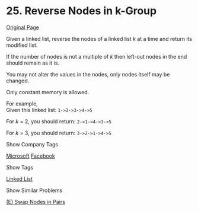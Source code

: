 # 25. Reverse Nodes in k-Group

[Original Page](https://leetcode.com/problems/reverse-nodes-in-k-group/)

Given a linked list, reverse the nodes of a linked list _k_ at a time and return its modified list.

If the number of nodes is not a multiple of _k_ then left-out nodes in the end should remain as it is.

You may not alter the values in the nodes, only nodes itself may be changed.

Only constant memory is allowed.

For example,  
Given this linked list: `1->2->3->4->5`

For _k_ = 2, you should return: `2->1->4->3->5`

For _k_ = 3, you should return: `3->2->1->4->5`

<div>

<div id="company_tags" class="btn btn-xs btn-warning">Show Company Tags</div>

<span class="hidebutton">[Microsoft](/company/microsoft/) [Facebook](/company/facebook/)</span></div>

<div>

<div id="tags" class="btn btn-xs btn-warning">Show Tags</div>

<span class="hidebutton">[Linked List](/tag/linked-list/)</span></div>

<div>

<div id="similar" class="btn btn-xs btn-warning">Show Similar Problems</div>

<span class="hidebutton">[(E) Swap Nodes in Pairs](/problems/swap-nodes-in-pairs/)</span></div>